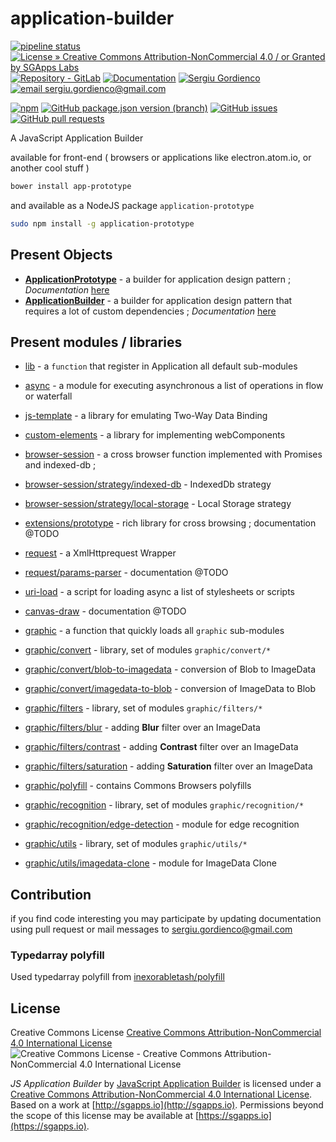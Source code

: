 # application-builder

[![pipeline status](https://labs.sgapps.io/open-source/application-prototype/badges/master/pipeline.svg)](https://labs.sgapps.io/open-source/application-prototype/-/commits/master)
[![License » Creative Commons Attribution-NonCommercial 4.0 / or Granted by SGApps Labs](https://img.shields.io/badge/License-CC--BY--NC--4.0-crimson)](https://labs.sgapps.io/open-source/application-prototype/-/blob/master/LICENSE)
[![Repository - GitLab](https://img.shields.io/badge/Repository-GitLab-blue?logo=gitlab)](https://labs.sgapps.io/open-source/application-prototype/)
[![Documentation](https://img.shields.io/badge/Documentation-Api-blue?logo=html5)](http://open-source.gordienco.net/application-prototype/)
[![Sergiu Gordienco](https://img.shields.io/badge/author-Sergiu_Gordienco-blue?logo=linkedin)](https://www.linkedin.com/in/sergiu-gordienco/)
[![email sergiu.gordienco@gmail.com](https://img.shields.io/badge/email-sergiu.gordienco@gmail.com-blue?logo=email)](mailto:sergiu.gordienco@gmail.com)


[![npm](https://img.shields.io/npm/v/application-prototype)](https://www.npmjs.com/package/application-prototype)
[![GitHub package.json version (branch)](https://img.shields.io/github/package-json/v/sergiu-gordienco/application-prototype/master)](https://github.com/sergiu-gordienco/application-prototype)
[![GitHub issues](https://img.shields.io/github/issues/sergiu-gordienco/application-prototype)](https://github.com/sergiu-gordienco/application-prototype/issues)
[![GitHub pull requests](https://img.shields.io/github/issues-pr/sergiu-gordienco/application-prototype)](https://github.com/sergiu-gordienco/application-prototype/pulls)

A JavaScript Application Builder

available for front-end ( browsers or applications like electron.atom.io, or another cool stuff )

```sh
bower install app-prototype
```

and available as a NodeJS package `application-prototype`

```sh
sudo npm install -g application-prototype
```

## Present Objects

- [**ApplicationPrototype**](docs/index.md) - a builder for application design pattern ;
  *Documentation* [here](docs/index.md)
- [**ApplicationBuilder**](docs/index.md#applicationbuilder) - a builder for application design pattern that requires a lot of custom dependencies ;
  *Documentation* [here](docs/index.md#applicationbuilder)

## Present modules / libraries

- [lib](docs/modules/lib.md) - a `function` that register in Application all default sub-modules
- [async](docs/modules/async.md) - a module for executing asynchronous a list of operations in flow or waterfall

- [js-template](docs/modules/js-template.md) - a library for emulating Two-Way Data Binding
- [custom-elements](docs/modules/custom-elements.md) - a library for implementing webComponents

- [browser-session](docs/modules/browser-session.md) - a cross browser function implemented with Promises and indexed-db ;
- [browser-session/strategy/indexed-db](docs/modules/browser-session/strategy/indexed-db.md) - IndexedDb strategy
- [browser-session/strategy/local-storage](docs/modules/browser-session/strategy/local-storage.md) - Local Storage strategy

- [extensions/prototype](docs/modules/extensions/prototype.md) - rich library for cross browsing ; documentation @TODO
- [request](docs/modules/request.md) - a XmlHttprequest Wrapper
- [request/params-parser](docs/modules/request/params-parser.md) - documentation @TODO
- [uri-load](docs/modules/uri-load.md) - a script for loading async a list of stylesheets or scripts

- [canvas-draw](docs/modules/canvas-draw.md) - documentation @TODO
- [graphic](docs/modules/graphic.md) - a function that quickly loads all `graphic` sub-modules
- [graphic/convert](docs/modules/graphic/convert.md) - library, set of modules `graphic/convert/*`
- [graphic/convert/blob-to-imagedata](docs/modules/graphic/convert/blob-to-imagedata.md) - conversion of Blob to ImageData
- [graphic/convert/imagedata-to-blob](docs/modules/graphic/convert/imagedata-to-blob.md) - conversion of ImageData to Blob
- [graphic/filters](docs/modules/graphic/filters.md) - library, set of modules `graphic/filters/*`
- [graphic/filters/blur](docs/modules/graphic/filters/blur.md) - adding **Blur** filter over an ImageData
- [graphic/filters/contrast](docs/modules/graphic/filters/contrast.md) - adding **Contrast** filter over an ImageData
- [graphic/filters/saturation](docs/modules/graphic/filters/saturation.md) - adding **Saturation** filter over an ImageData
- [graphic/polyfill](docs/modules/graphic/polyfill.md) - contains Commons Browsers polyfills
- [graphic/recognition](docs/modules/graphic/recognition.md) - library, set of modules `graphic/recognition/*`
- [graphic/recognition/edge-detection](docs/modules/graphic/recognition/edge-detection.md) - module for edge recognition
- [graphic/utils](docs/modules/graphic/utils.md) - library, set of modules `graphic/utils/*`
- [graphic/utils/imagedata-clone](docs/modules/graphic/utils/imagedata-clone.md) - module for ImageData Clone

## Contribution
if you find code interesting you may participate by updating documentation using pull request or mail messages to [sergiu.gordienco@gmail.com](mailto:sergiu.gordienco@gmail.com)

### Typedarray polyfill

Used typedarray polyfill from
[inexorabletash/polyfill](https://github.com/inexorabletash/polyfill)

## License

Creative Commons License [Creative Commons Attribution-NonCommercial 4.0 International License](http://creativecommons.org/licenses/by-nc/4.0/)
![Creative Commons License - Creative Commons Attribution-NonCommercial 4.0 International License](https://i.creativecommons.org/l/by-nc/4.0/88x31.png)

*JS Application Builder* by [JavaScript Application Builder](http://sgapps.io) is licensed under a [Creative Commons Attribution-NonCommercial 4.0 International License](http://creativecommons.org/licenses/by-nc/4.0/).
Based on a work at [http://sgapps.io](http://sgapps.io).
Permissions beyond the scope of this license may be available at [https://sgapps.io](https://sgapps.io).

